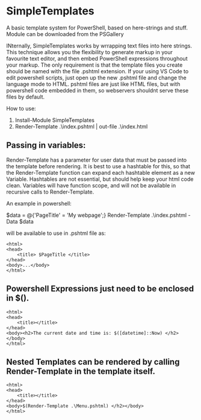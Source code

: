 # SimpleTemplates
A basic template system for PowerShell, based on here-strings and stuff. Module can be downloaded from the PSGallery 

INternally, SimpleTemplates works by wrrapping text files into here strings. This technique allows you the flexibility to generate markup in your favourite text editor, and then embed PowerShell expressions throughout your markup. The only requirement is that the template files you create should be named with the file .pshtml extension. If your using VS Code to edit powershell scripts, just open up the new .pshtml file and change the language mode to HTML. pshtml files are just like HTML files, but with powershell code embedded in them, so webservers shouldnt serve these files by default.

How to use:
1. Install-Module SimpleTemplates
2. Render-Template .\index.pshtml | out-file .\index.html

## Passing in variables:
Render-Template has a parameter for user data that must be passed into the template before rendering. It is best to use a hashtable for this, so that the Render-Template function can expand each hashtable element as a new Variable. Hashtables are not essential, but should help keep your html code clean. Variables will have function scope, and will not be available in recursive calls to Render-Template.

An example in powershell:

$data = @{'PageTitle' = 'My webpage';}
Render-Template .\index.pshtml -Data $data

will be available to use in .pshtml file as:

    <html>
    <head>
        <title> $PageTitle </title>
    </head>
    <body>...</body>
    </html>
     
## Powershell Expressions just need to be enclosed in $(). 

    <html>
    <head>
        <title></title>
    </head>
    <body><h2>The current date and time is: $([datetime]::Now) </h2></body>
    </html>
    

## Nested Templates can be rendered by calling Render-Template in the template itself.

    <html>
    <head>
        <title></title>
    </head>
    <body>$(Render-Template .\Menu.pshtml) </h2></body>
    </html>
